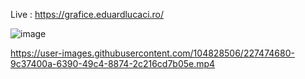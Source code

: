 Live : https://grafice.eduardlucaci.ro/

![image](https://user-images.githubusercontent.com/104828506/227474347-15571d1a-0b0f-4412-96ab-692a45e8855a.png)



https://user-images.githubusercontent.com/104828506/227474680-9c37400a-6390-49c4-8874-2c216cd7b05e.mp4

